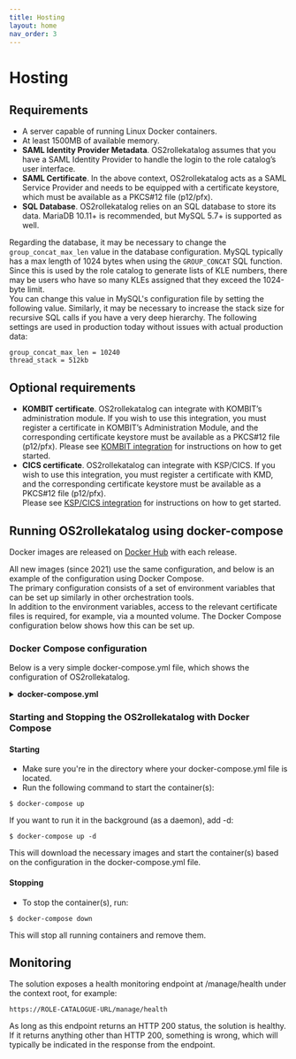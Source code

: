 ```yaml
---
title: Hosting
layout: home
nav_order: 3
---
```

# Hosting  

## Requirements
*  A server capable of running Linux Docker containers.  
* At least 1500MB of available memory.  
* **SAML Identity Provider Metadata**. OS2rollekatalog assumes that you have a SAML Identity Provider to handle the login to the role catalog’s user interface.  
* **SAML Certificate**. In the above context, OS2rollekatalog acts as a SAML Service Provider and needs to be equipped with a certificate keystore, which must be available as a PKCS#12 file (p12/pfx).  
* **SQL Database**. OS2rollekatalog relies on an SQL database to store its data. MariaDB 10.11+ is recommended, but MySQL 5.7+ is supported as well.  

Regarding the database, it may be necessary to change the ```group_concat_max_len``` value in the database configuration. MySQL typically has a max length of 1024 bytes when using the ```GROUP_CONCAT``` SQL function.  
Since this is used by the role catalog to generate lists of KLE numbers, there may be users who have so many KLEs assigned that they exceed the 1024-byte limit.  
You can change this value in MySQL's configuration file by setting the following value. Similarly, it may be necessary to increase the stack size for recursive SQL calls if you have a very deep hierarchy. The following settings are used in production today without issues with actual production data:

    group_concat_max_len = 10240
    thread_stack = 512kb

## Optional requirements

* **KOMBIT certificate**. OS2rollekatalog can integrate with KOMBIT’s administration module. If you wish to use this integration, you must register a certificate in KOMBIT’s Administration Module, and the corresponding certificate keystore must be available as a PKCS#12 file (p12/pfx).
Please see [KOMBIT integration](integrations/kombit) for instructions on how to get started.  
* **CICS certificate**. OS2rollekatalog can integrate with KSP/CICS. If you wish to use this integration, you must register a certificate with KMD, and the corresponding certificate keystore must be available as a PKCS#12 file (p12/pfx).  
Please see [KSP/CICS integration](integrations/kspcics) for instructions on how to get started.  

## Running OS2rollekatalog using docker-compose
Docker images are released on [Docker Hub](https://hub.docker.com/r/rollekatalog/linux) with each release.  
  
All new images (since 2021) use the same configuration, and below is an example of the configuration using Docker Compose.  
The primary configuration consists of a set of environment variables that can be set up similarly in other orchestration tools.  
In addition to the environment variables, access to the relevant certificate files is required, for example, via a mounted volume. The Docker Compose configuration below shows how this can be set up.  

### Docker Compose configuration
Below is a very simple docker-compose.yml file, which shows the configuration of OS2rollekatalog.
<details>
<summary><b>docker-compose.yml</b></summary>
<code><pre>
    version: "2.0"
    services:
      rollekatalog:
        image: rollekatalog/linux:2025-05-26
        ports:
          # the internal port is 8090 - map to the external port here. If no loadbalancer/ssl-offloader is used,
          # you'll probably want to expose it on port 443 instead. Check the documentation for SSL configuration
          # if OS2rollekatalog needs to handle HTTPS/SSL internally - by default it is exposed as HTTP
          - 8090:8090
        environment:
          # basic customer information - the ApiKey is the secret key used to access the API's, and should
          # be a strong password (e.g. a random UUID).
          rc.customer.cvr: "12345678"
          rc.customer.apikey: "00000000-0000-4000-0000-000000000000"

          # database must be running somewhere - MariaDB and MySQL is supported. The example shows MariaDB
          # if MySQL is used, change the url and driver to reflect this
          spring.datasource.username: "rollekatalog"
          spring.datasource.password: "00000000-0000-4000-0000-000000000000"
          spring.datasource.url: "jdbc:mariadb://mariadb.domain.com/rollekatalog"
          spring.datasource.driver-class-name: "org.mariadb.jdbc.Driver"
  
          # SAML setup for OS2rollekatalog (url endpoints and entityId). It is recommended to use the same
          # values for all three fields (the servername section only contains the FQDN without the protocol though),
          # but this is not a requirement
          saml.baseUrl: "https://kunde.rollekatalog.dk"
          saml.entityId: "https://kunde.rollekatalog.dk"
          saml.proxy.servername: "kunde.rollekatalog.dk"
  
          # SAML setup for the Identity Provider used for login - this points to the SAML metadata file exposed
          # by the Identity Provider
          saml.idp.metadatafile: "url:https://kunde.dk/adfs/sso/FederationMetadata.xml"

          # SAML setup for the keystore used by OS2rollekatalog - points to a PKCS#12 file and its password
          saml.keystore.location: "file:///home/cert/saml.pfx"
          saml.keystore.password: "password"

          # If running a multi-container setup, only enable scheduling on ONE of the containers. It should
          # be enabled on a container to ensure that batch/scheduled jobs are executed
          rc.scheduled.enabled: "true"
          
          # If you want to use the "title" feature in OS2rollekatalog, enable it with this flag. This allows
          # assigning roles to titles (i.e. all users with a given title within a given OrgUnit)
          rc.titles.enabled: "true"
          
          # If you want to integrate with KSP/CICS, you need to add the following section.
          # Reading from CICS is enabled with the first flag, and sending data (assignments) back to CICS is
          # enabled with the next flag. The losid field should contain Kaldenavn Kort for the top-level OrgUnit
          # inside LOS, and finally the path and password to the certificate keystore used by the integration
          rc.integrations.kspcics.enabled: "false"
          rc.integrations.kspcics.enabledOutgoing: "false"
          rc.integrations.kspcics.losid: "KOMMUNE"
          rc.integrations.kspcics.keystoreLocation: "/home/cert/cics.pfx"
          rc.integrations.kspcics.keystorePassword: "password"
          
          # If you want to integrate with KOMBIT Administrationsmodul, you need to add the following section
          # the domain is filled with the "Jobfunktionsrolle domæne" used in KOMBIT, and the keystore section
          # should point to the certificate keystore used for the integration
          rc.integrations.kombit.enabled: "false"
          rc.integrations.kombit.domain: "kommune.dk"
          rc.integrations.kombit.keystoreLocation: "/home/cert/kombit.pfx"
          rc.integrations.kombit.keystorePassword: "password"
          
          # If you want OS2rollekatalog to be able to send emails, fill out this section with the credentials
          # to access the email server
          rc.integrations.email.enabled: "true"
          rc.integrations.email.from: "rollekatalog@kommune.dk"
          rc.integrations.email.username: "rollekatalog"
          rc.integrations.email.password: "password"
          rc.integrations.email.host: "smtp.kommune.dk"
        volumes:
          # map a local folder (here the "cert" folder) to an internal folder. The filepaths used above
          # points to the internal folder name.
          - ./cert:/home/cert
</pre></code>
</details>
  
  
### Starting and Stopping the OS2rollekatalog with Docker Compose
#### Starting
* Make sure you're in the directory where your docker-compose.yml file is located.  
* Run the following command to start the container(s):

```
$ docker-compose up
```

If you want to run it in the background (as a daemon), add -d:  
```
$ docker-compose up -d
```
This will download the necessary images and start the container(s) based on the configuration in the docker-compose.yml file.  

#### Stopping
* To stop the container(s), run:
```
$ docker-compose down
```
This will stop all running containers and remove them.  
  
## Monitoring
The solution exposes a health monitoring endpoint at /manage/health under the context root, for example:  
```
https://ROLE-CATALOGUE-URL/manage/health
```  

As long as this endpoint returns an HTTP 200 status, the solution is healthy. If it returns anything other than HTTP 200, something is wrong, which will typically be indicated in the response from the endpoint.  
